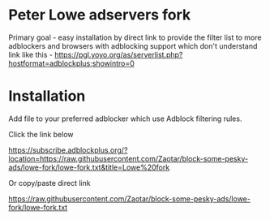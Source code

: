 # Peter Lowe adservers fork

Primary goal - easy installation by direct link to provide the filter list to more adblockers and browsers with adblocking support which don't understand link like this - https://pgl.yoyo.org/as/serverlist.php?hostformat=adblockplus;showintro=0

# Installation

Add file to your preferred adblocker which use Adblock filtering rules.

Click the link below

https://subscribe.adblockplus.org/?location=https://raw.githubusercontent.com/Zaotar/block-some-pesky-ads/lowe-fork/lowe-fork.txt&title=Lowe%20fork

Or copy/paste direct link

https://raw.githubusercontent.com/Zaotar/block-some-pesky-ads/lowe-fork/lowe-fork.txt
